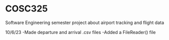 # COSC325
Software Engineering semester project about airport tracking and flight data

10/6/23
-Made departure and arrival .csv files
-Added a FileReader() file
